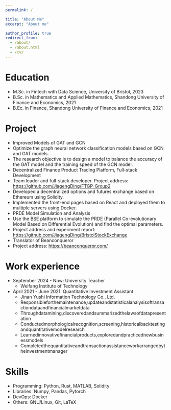 ```yaml
---
permalink: /

title: "About Me"
excerpt: "About me"

author_profile: true
redirect_from:
  - /about/
  - /about.html
  - /cv/
---
```


Education
======
* M.Sc. in Fintech with Data Science, University of Bristol, 2023
* B.Sc. in Mathematics and Applied Mathematics, Shandong University of Finance and Economics, 2021
* B.Ec. in Finance, Shandong University of Finance and Economics, 2021

Project
======
* Improved Models of GAT and GCN
 * Optimize the graph neural network classification models based on GCN and GAT models.
 * The research objective is to design a model to balance the accuracy of the GAT model and the training speed of the GCN model.
* Decentralized Finance Product Trading Platform, Full-stack Development
 * Team leader and full-stack developer. Project address: https://github.com/JiagengDing/FTGP-Group2
 * Developed a decentralized options and futures exchange based on Ethereum using Solidity.
 * Implemented the front-end pages based on React and deployed them to multiple servers using Docker.
* PRDE Model Simulation and Analysis
 * Use the BSE platform to simulate the PRDE (Parallel Co-evolutionary Model Based on Differential Evolution) and find the optimal parameters.
 * Project address and experiment report: https://github.com/JiagengDing/BristolStockExchange
* Translator of Beanconqueror
 * Project address: https://beanconqueror.com/

Work experience
======
* September 2024 - Now: University Teacher
  * Weifang Institute of Technology
* April 2021 - June 2021: Quantitative Investment Assistant
  * Jinan Yushi Information Technology Co., Ltd.
  * Responsibleforthemaintenance,updateandstatisticalanalysisoftransactiondataandfinancialmarketdata
  * Throughdatamining,discoveredandsummarizedthelawsofdatapresentation
  * Conductedmorphologicalrecognition,screening,historicalbacktestingandquantitativemodelresearch
  * Learnedinnovativefinancialproducts,exploredandpracticednewbusinessmodels
  * Completedthequantitativeandtransactionassistanceworkarrangedbytheinvestmentmanager



Skills
======
* Programming: Python, Rust, MATLAB, Solidity
* Libraries: Numpy, Pandas, Pytorch
* DevOps: Docker
* Others: GNU/Linux, Git, LaTeX
